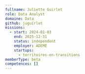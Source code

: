 ```yaml
---
fullname: Juliette Guirlet
role: Data Analyst
domaine: Data
github: juguirlet
missions:
  - start: 2024-01-03
    end: 2025-12-31
    status: independent
    employer: ADEME
    startups:
      - territoires-en-transitions
memberType: beta
competences: []
---
```

